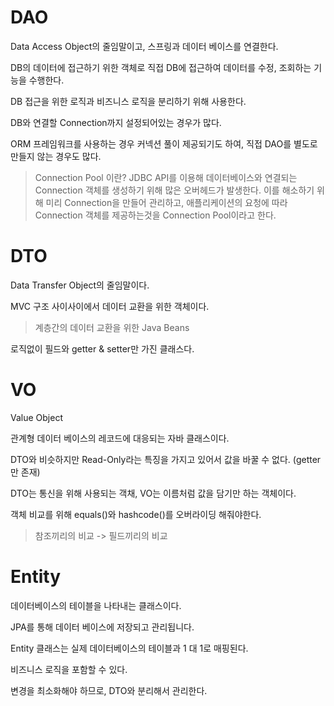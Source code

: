 # DAO
Data Access Object의 줄임말이고, 스프링과 데이터 베이스를 연결한다.

DB의 데이터에 접근하기 위한 객체로 직접 DB에 접근하여 데이터를 수정, 조회하는 기능을 수행한다.

DB 접근을 위한 로직과 비즈니스 로직을 분리하기 위해 사용한다.

DB와 연결할 Connection까지 설정되어있는 경우가 많다.

ORM 프레임워크를 사용하는 경우 커넥션 풀이 제공되기도 하여, 직접 DAO를 별도로 만들지 않는 경우도 많다.

> Connection Pool 이란?
JDBC API를 이용해 데이터베이스와 연결되는 Connection 객체를 생성하기 위해 많은 오버헤드가 발생한다. 이를 해소하기 위해 미리 Connection을 만들어 관리하고, 애플리케이션의 요청에 따라 Connection 객체를 제공하는것을 Connection Pool이라고 한다.

# DTO
Data Transfer Object의 줄임말이다.

MVC 구조 사이사이에서 데이터 교환을 위한 객체이다.
> 계층간의 데이터 교환을 위한 Java Beans

로직없이 필드와 getter & setter만 가진 클래스다.

# VO
Value Object

관계형 데이터 베이스의 레코드에 대응되는 자바 클래스이다.

DTO와 비슷하지만 Read-Only라는 특징을 가지고 있어서 값을 바꿀 수 없다. (getter만 존재)

DTO는 통신을 위해 사용되는 객채, VO는 이름처럼 값을 담기만 하는 객체이다.

객체 비교를 위해 equals()와 hashcode()를 오버라이딩 해줘야한다.
> 참조끼리의 비교 -> 필드끼리의 비교

# Entity
데이터베이스의 테이블을 나타내는 클래스이다.

JPA를 통해 데이터 베이스에 저장되고 관리됩니다.

Entity 클래스는 실제 데이터베이스의 테이블과 1 대 1로 매핑된다.

비즈니스 로직을 포함할 수 있다.

변경을 최소화해야 하므로, DTO와 분리해서 관리한다.